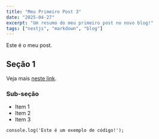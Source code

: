 ```yaml
---
title: "Meu Primeiro Post 3"
date: "2025-04-27"
excerpt: "Um resumo do meu primeiro post no novo blog!"
tags: ["nextjs", "markdown", "blog"]
---
```


Este é o meu post.

## Seção 1

Veja mais [neste link](https://example.com).

### Sub-seção

- Item 1
- Item 2
- Item 3

```tsx
console.log('Este é um exemplo de código!');

